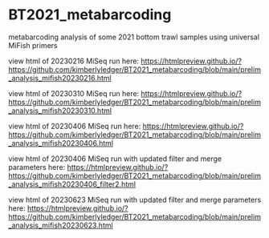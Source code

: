 # BT2021_metabarcoding
metabarcoding analysis of some 2021 bottom trawl samples using universal MiFish primers

view html of 20230216 MiSeq run here: https://htmlpreview.github.io/?https://github.com/kimberlyledger/BT2021_metabarcoding/blob/main/prelim_analysis_mifish20230216.html

view html of 20230310 MiSeq run here: https://htmlpreview.github.io/?https://github.com/kimberlyledger/BT2021_metabarcoding/blob/main/prelim_analysis_mifish20230310.html

view html of 20230406 MiSeq run here: https://htmlpreview.github.io/?https://github.com/kimberlyledger/BT2021_metabarcoding/blob/main/prelim_analysis_mifish20230406.html

view html of 20230406 MiSeq run with updated filter and merge parameters here: https://htmlpreview.github.io/?https://github.com/kimberlyledger/BT2021_metabarcoding/blob/main/prelim_analysis_mifish20230406_filter2.html

view html of 20230623 MiSeq run with updated filter and merge parameters here: https://htmlpreview.github.io/?https://github.com/kimberlyledger/BT2021_metabarcoding/blob/main/prelim_analysis_mifish20230623.html
